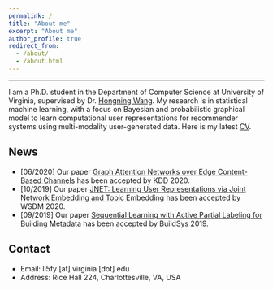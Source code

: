 ```yaml
---
permalink: /
title: "About me"
excerpt: "About me"
author_profile: true
redirect_from: 
  - /about/
  - /about.html
---
```

-------
I am a Ph.D. student in the Department of Computer Science at University of Virginia, supervised by Dr. [Hongning Wang](http://www.cs.virginia.edu/~hw5x/). My research is in statistical machine learning, with a focus on Bayesian and probabilistic graphical model to learn computational user representations for recommender systems using multi-modality user-generated data. Here is my latest [CV](http://louise-lulin.github.io/files/CV.pdf).

News
--------
- [06/2020] Our paper [Graph Attention Networks over Edge Content-Based Channels](https://dl.acm.org/doi/pdf/10.1145/3394486.3403233?casa_token=09EfVCt3i5UAAAAA:WBu_WcmwaniTf5LYErzFH_14sbnyX4M_9_sooP6xky_KwKvDnZ_BeBiOLz9E0SeBimTfugajJNA) has been accepted by KDD 2020.
- [10/2019] Our paper [JNET: Learning User Representations via Joint Network Embedding and Topic Embedding](https://dl.acm.org/doi/pdf/10.1145/3336191.3371770?casa_token=PUedWAotyCAAAAAA:OKcCLLsuvyWl-07Vrk8JA-o3lio3XkDX9fXvAzZDkdWlKCkm0HZgbEhMPs-GSFRBUQPgsCoNQqI) has been accepted by WSDM 2020.
- [09/2019] Our paper [Sequential Learning with Active Partial Labeling for Building Metadata](https://dl.acm.org/doi/pdf/10.1145/3360322.3360866) has been accepted by BuildSys 2019.

Contact
--------
- Email: ll5fy [at] virginia [dot] edu
- Address: Rice Hall 224, Charlottesville, VA, USA
